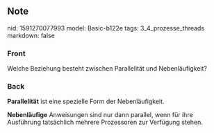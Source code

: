 ## Note
nid: 1591270077993
model: Basic-b122e
tags: 3_4_prozesse_threads
markdown: false

### Front
Welche Beziehung besteht zwischen Parallelität und Nebenläufigkeit?

### Back
<b>Parallelität</b> ist eine spezielle Form der Nebenläufigkeit.<div><b>Nebenläufige</b> Anweisungen sind nur dann parallel, wenn für ihre Ausführung tatsächlich mehrere Prozessoren zur Verfügung stehen.</div>
